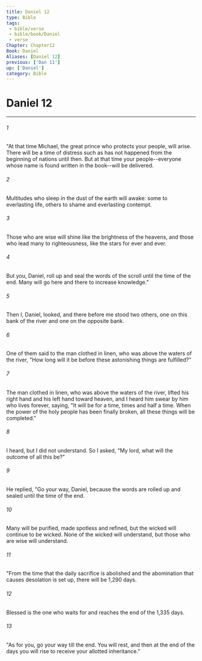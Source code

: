 ```yaml
---
title: Daniel 12
type: Bible
tags:
 - bible/verse
 - bible/book/Daniel
 - verse
Chapter: Chapter12
Book: Daniel
Aliases: [Daniel 12]
previous: ['Dan 11']
up: ['Daniel']
category: Bible
---
```

# Daniel 12

***


###### 1 
"At that time Michael, the great prince who protects your people, will arise. There will be a time of distress such as has not happened from the beginning of nations until then. But at that time your people--everyone whose name is found written in the book--will be delivered. 

###### 2 
Multitudes who sleep in the dust of the earth will awake: some to everlasting life, others to shame and everlasting contempt. 

###### 3 
Those who are wise will shine like the brightness of the heavens, and those who lead many to righteousness, like the stars for ever and ever. 

###### 4 
But you, Daniel, roll up and seal the words of the scroll until the time of the end. Many will go here and there to increase knowledge." 

###### 5 
Then I, Daniel, looked, and there before me stood two others, one on this bank of the river and one on the opposite bank. 

###### 6 
One of them said to the man clothed in linen, who was above the waters of the river, "How long will it be before these astonishing things are fulfilled?" 

###### 7 
The man clothed in linen, who was above the waters of the river, lifted his right hand and his left hand toward heaven, and I heard him swear by him who lives forever, saying, "It will be for a time, times and half a time. When the power of the holy people has been finally broken, all these things will be completed." 

###### 8 
I heard, but I did not understand. So I asked, "My lord, what will the outcome of all this be?" 

###### 9 
He replied, "Go your way, Daniel, because the words are rolled up and sealed until the time of the end. 

###### 10 
Many will be purified, made spotless and refined, but the wicked will continue to be wicked. None of the wicked will understand, but those who are wise will understand. 

###### 11 
"From the time that the daily sacrifice is abolished and the abomination that causes desolation is set up, there will be 1,290 days. 

###### 12 
Blessed is the one who waits for and reaches the end of the 1,335 days. 

###### 13 
"As for you, go your way till the end. You will rest, and then at the end of the days you will rise to receive your allotted inheritance." 
